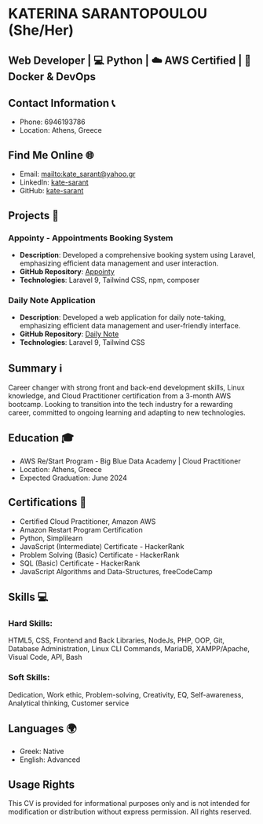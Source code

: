 # KATERINA SARANTOPOULOU  (She/Her)
## Web Developer | 💻 Python | ☁️ AWS Certified | 🐳 Docker & DevOps  

## Contact Information 📞  
- Phone: 6946193786  
- Location: Athens, Greece  

## Find Me Online 🌐  
- Email: [mailto:kate_sarant@yahoo.gr](mailto:kate_sarant@yahoo.gr)  
- LinkedIn: [kate-sarant](https://www.linkedin.com/in/kate-sarant)  
- GitHub: [kate-sarant](https://github.com/kate-sarant)  

## Projects 🚀  
### Appointy - Appointments Booking System  
- **Description**: Developed a comprehensive booking system using Laravel, emphasizing efficient data management and user interaction.  
- **GitHub Repository**: [Appointy](https://github.com/kate-sarant/Appointy)  
- **Technologies**: Laravel 9, Tailwind CSS, npm, composer  

### Daily Note Application  
- **Description**: Developed a web application for daily note-taking, emphasizing efficient data management and user-friendly interface.  
- **GitHub Repository**: [Daily Note](https://github.com/kate-sarant/Daily-Note)  
- **Technologies**: Laravel 9, Tailwind CSS  

## Summary ℹ️  
Career changer with strong front and back-end development skills, Linux knowledge, and Cloud Practitioner certification from a 3-month AWS bootcamp. Looking to transition into the tech industry for a rewarding career, committed to ongoing learning and adapting to new technologies.  

## Education 🎓  
- AWS Re/Start Program - Big Blue Data Academy | Cloud Practitioner  
- Location: Athens, Greece  
- Expected Graduation: June 2024  

## Certifications 🏅  
- Certified Cloud Practitioner, Amazon AWS  
- Amazon Restart Program Certification  
- Python, Simplilearn  
- JavaScript (Intermediate) Certificate - HackerRank  
- Problem Solving (Basic) Certificate - HackerRank  
- SQL (Basic) Certificate - HackerRank  
- JavaScript Algorithms and Data-Structures, freeCodeCamp  

## Skills 💻  
### Hard Skills:  
HTML5, CSS, Frontend and Back Libraries, NodeJs, PHP, OOP, Git, Database Administration, Linux CLI Commands, MariaDB, XAMPP/Apache, Visual Code, API, Bash  

### Soft Skills:  
Dedication, Work ethic, Problem-solving, Creativity, EQ, Self-awareness, Analytical thinking, Customer service  

## Languages 🌍  
- Greek: Native  
- English: Advanced

  
## Usage Rights

This CV is provided for informational purposes only and is not intended for modification or distribution without express permission. All rights reserved.
